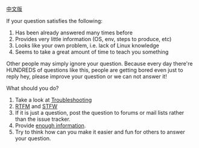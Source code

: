 [中文版](https://github.com/clowwindy/shadowsocks/wiki/%E4%B8%BA%E4%BB%80%E4%B9%88%E6%88%91%E7%9A%84%E9%97%AE%E9%A2%98%E8%A2%AB%E6%97%A0%E8%A7%86%E4%BA%86%EF%BC%9F)

If your question satisfies the following:

1. Has been already answered many times before
2. Provides very little information (OS, env, steps to produce, etc)
3. Looks like your own problem, i.e. lack of Linux knowledge
4. Seems to take a great amount of time to teach you something

Other people may simply ignore your question. Because every day there're HUNDREDS of questions like this, people are getting bored even just to reply hey, please improve your question or we can not answer it!

What should you do?

1. Take a look at [Troubleshooting](https://github.com/clowwindy/shadowsocks/wiki/Troubleshooting)
2. [RTFM](http://en.wikipedia.org/wiki/RTFM) and [STFW](http://en.wiktionary.org/wiki/STFW)
3. If it is just a question, post the question to forums or mail lists rather than the issue tracker.
4. Provide [enough information](https://github.com/clowwindy/shadowsocks/blob/master/CONTRIBUTING.md).
4. Try to think how can you make it easier and fun for others to answer your question.